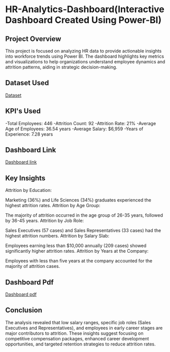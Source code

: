# HR-Analytics-Dashboard(Interactive Dashboard Created Using Power-BI)
## Project Overview
This project is focused on analyzing HR data to provide actionable insights into workforce trends using Power BI. The dashboard highlights key metrics and visualizations to help organizations understand employee dynamics and attrition patterns, aiding in strategic decision-making.
## Dataset Used
<a href="https://github.com/junaidkhan16/HR-Analytics-Dashboard/blob/main/HR_Analytics.csv">Dataset</a>
## KPI's Used
-Total Employees: 446
-Attrition Count: 92
-Attrition Rate: 21%
-Average Age of Employees: 36.54 years
-Average Salary: $6,959
-Years of Experience: 7.28 years
## Dashboard Link
<a href="https://github.com/junaidkhan16/HR-Analytics-Dashboard/blob/main/HR%20data%20analytics%20report.pbix">Dashboard link</a>
## Key Insights
Attrition by Education:

Marketing (36%) and Life Sciences (34%) graduates experienced the highest attrition rates.
Attrition by Age Group:

The majority of attrition occurred in the age group of 26-35 years, followed by 36-45 years.
Attrition by Job Role:

Sales Executives (57 cases) and Sales Representatives (33 cases) had the highest attrition numbers.
Attrition by Salary Slab:

Employees earning less than $10,000 annually (209 cases) showed significantly higher attrition rates.
Attrition by Years at the Company:

Employees with less than five years at the company accounted for the majority of attrition cases.
## Dashboard Pdf
<a href="https://github.com/junaidkhan16/HR-Analytics-Dashboard/blob/main/HR%20data%20analytics%201.pdf">Dashboard pdf</a>
## Conclusion
The analysis revealed that low salary ranges, specific job roles (Sales Executives and Representatives), and employees in early career stages are major contributors to attrition. These insights suggest focusing on competitive compensation packages, enhanced career development opportunities, and targeted retention strategies to reduce attrition rates.

